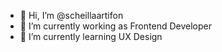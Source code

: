 - 👋 Hi, I’m @scheillaartifon
- 🔭 I’m currently working as Frontend Developer
- 🌱 I’m currently learning UX Design

<!---
scheillaartifon/scheillaartifon is a ✨ special ✨ repository because its `README.md` (this file) appears on your GitHub profile.
You can click the Preview link to take a look at your changes.
--->
